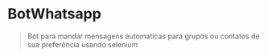 # BotWhatsapp
  > Bot para mandar mensagens automaticas para grupos ou contatos de sua preferência
  > usando selenium
